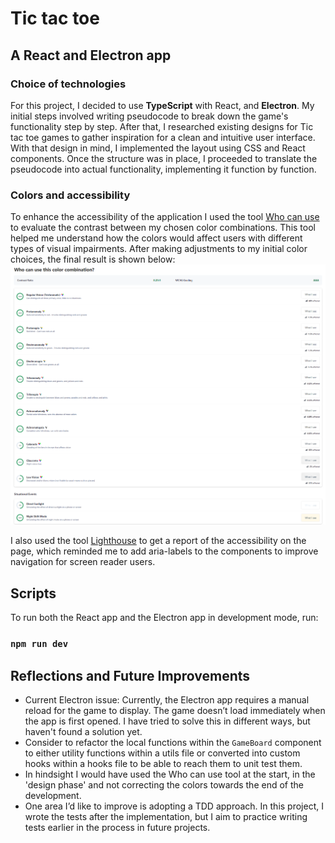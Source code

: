 # Tic tac toe

## A React and Electron app

### Choice of technologies

For this project, I decided to use **TypeScript** with React, and **Electron**. My initial steps involved writing pseudocode to break down the game's functionality step by step. After that, I researched existing designs for Tic tac toe games to gather inspiration for a clean and intuitive user interface. With that design in mind, I implemented the layout using CSS and React components. Once the structure was in place, I proceeded to translate the pseudocode into actual functionality, implementing it function by function.

### Colors and accessibility

To enhance the accessibility of the application I used the tool [Who can use](https://www.whocanuse.com/) to evaluate the contrast between my chosen color combinations. This tool helped me understand how the colors would affect users with different types of visual impairments. After making adjustments to my initial color choices, the final result is shown below:
![Color combination](./src/images/tic-tac-toe-color-combination.png)

I also used the tool [Lighthouse](https://developer.chrome.com/docs/lighthouse) to get a report of the accessibility on the page, which reminded me to add aria-labels to the components to improve navigation for screen reader users.

## Scripts

To run both the React app and the Electron app in development mode, run:

### `npm run dev`

## Reflections and Future Improvements

- Current Electron issue: Currently, the Electron app requires a manual reload for the game to display. The game doesn’t load immediately when the app is first opened. I have tried to solve this in different ways, but haven't found a solution yet.
- Consider to refactor the local functions within the `GameBoard` component to either utility functions within a utils file or converted into custom hooks within a hooks file to be able to reach them to unit test them.
- In hindsight I would have used the Who can use tool at the start, in the 'design phase' and not correcting the colors towards the end of the development.
- One area I’d like to improve is adopting a TDD approach. In this project, I wrote the tests after the implementation, but I aim to practice writing tests earlier in the process in future projects.
